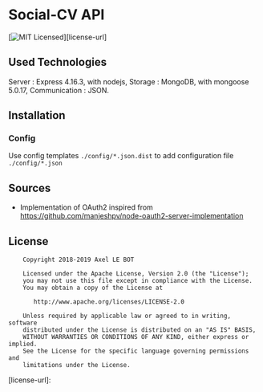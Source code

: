# Social-CV API
[![MIT Licensed][license-image]][license-url]

## Used Technologies
Server : Express 4.16.3, with nodejs,
Storage : MongoDB, with mongoose 5.0.17,
Communication : JSON.

## Installation
### Config
Use config templates `./config/*.json.dist` to add configuration file `./config/*.json`

## Sources
- Implementation of OAuth2 inspired from <https://github.com/manjeshpv/node-oauth2-server-implementation>

## License

```
    Copyright 2018-2019 Axel LE BOT

    Licensed under the Apache License, Version 2.0 (the "License");
    you may not use this file except in compliance with the License.
    You may obtain a copy of the License at

       http://www.apache.org/licenses/LICENSE-2.0

    Unless required by applicable law or agreed to in writing, software
    distributed under the License is distributed on an "AS IS" BASIS,
    WITHOUT WARRANTIES OR CONDITIONS OF ANY KIND, either express or implied.
    See the License for the specific language governing permissions and
    limitations under the License.
```

[license-image]: https://img.shields.io/badge/license-Apache%202-blue.svg
[license-url]: 